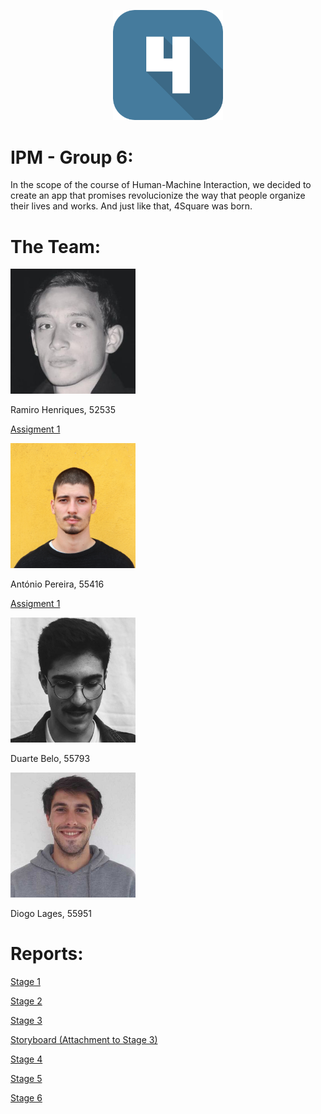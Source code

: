 <title> 4Square </title>
<p align="center">
    <img src="Logo.png" width="35%" height="35%"/>
</p>

# IPM - Group 6:

In the scope of the course of Human-Machine Interaction, we decided to create an app that promises revolucionize
the way that people organize their lives and works. And just like that, 4Square was born.

# The Team:

<img src="ram.jpg" alt="hi" width="200" height="200" class="inline"/>

Ramiro Henriques, 52535

<a href="Assignent 1 - Ramiro.pdf">Assigment 1</a><br>

<img src="final.jpg" alt="hi" width="200" height="200" class="inline"/>

António Pereira, 55416

<a href="Assignent 1 - final.jpg">Assigment 1</a><br>

<img src="dudu.jpg" alt="hi" width="200" height="200" class="inline"/>

Duarte Belo, 55793

<img src="lagi.jpg" alt="hi" width="200" height="200" class="inline"/>

Diogo Lages, 55951

# Reports:

<a href="G_06_Stage1.pdf">Stage 1</a><br>

<a href="G_06_Stage2.pdf">Stage 2</a><br>

<a href="Stage3_P1_G6.pdf">Stage 3</a><br>

<a href="flowmap.png">Storyboard (Attachment to Stage 3)</a><br>

<a href="Stage4_P2_G6.pdf">Stage 4</a><br>

<a href="Stage5_P2_G6.pdf">Stage 5</a><br>

<a href="Stage6_P2_G6.pdf">Stage 6</a><br>
